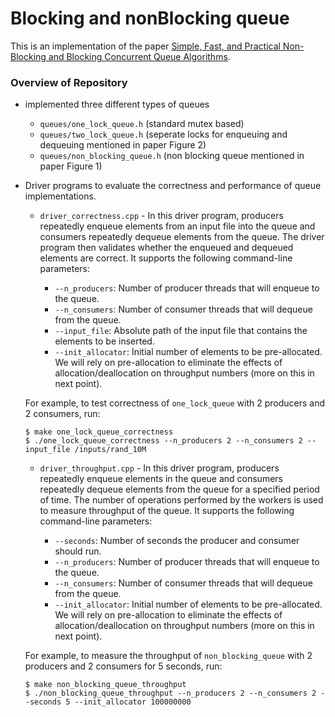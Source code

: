 # Blocking and nonBlocking queue
This is an implementation of the paper [Simple, Fast, and Practical Non-Blocking and Blocking Concurrent Queue Algorithms](https://www.cs.rochester.edu/u/scott/papers/1996_PODC_queues.pdf).

### Overview of Repository

*   implemented three different types of queues
    *   `queues/one_lock_queue.h` (standard mutex based)
    *   `queues/two_lock_queue.h` (seperate locks for enqueuing and dequeuing mentioned in paper Figure 2)
    *   `queues/non_blocking_queue.h` (non blocking queue mentioned in paper Figure 1)

*   Driver programs to evaluate the correctness and performance of queue implementations.
    *   `driver_correctness.cpp` - In this driver program, producers repeatedly enqueue elements from an input file into the queue and consumers repeatedly dequeue elements from the queue. The driver program then validates whether the enqueued and dequeued elements are correct. It supports the following command-line parameters:
    
        *   `--n_producers`: Number of producer threads that will enqueue to the queue.
        *   `--n_consumers`: Number of consumer threads that will dequeue from the queue.
        *   `--input_file`: Absolute path of the input file that contains the elements to be inserted.
        *   `--init_allocator`: Initial number of elements to be pre-allocated. We will rely on pre-allocation to eliminate the effects of allocation/deallocation on throughput numbers (more on this in next point).
    
    For example, to test correctness of `one_lock_queue` with 2 producers and 2 consumers, run:
    
        $ make one_lock_queue_correctness
        $ ./one_lock_queue_correctness --n_producers 2 --n_consumers 2 --input_file /inputs/rand_10M
        
    
    *   `driver_throughput.cpp` - In this driver program, producers repeatedly enqueue elements in the queue and consumers repeatedly dequeue elements from the queue for a specified period of time. The number of operations performed by the workers is used to measure throughput of the queue. It supports the following command-line parameters:
    
        *   `--seconds`: Number of seconds the producer and consumer should run.
        *   `--n_producers`: Number of producer threads that will enqueue to the queue.
        *   `--n_consumers`: Number of consumer threads that will dequeue from the queue.
        *   `--init_allocator`: Initial number of elements to be pre-allocated. We will rely on pre-allocation to eliminate the effects of allocation/deallocation on throughput numbers (more on this in next point).
    
    For example, to measure the throughput of `non_blocking_queue` with 2 producers and 2 consumers for 5 seconds, run:
    
        $ make non_blocking_queue_throughput
        $ ./non_blocking_queue_throughput --n_producers 2 --n_consumers 2 --seconds 5 --init_allocator 100000000




